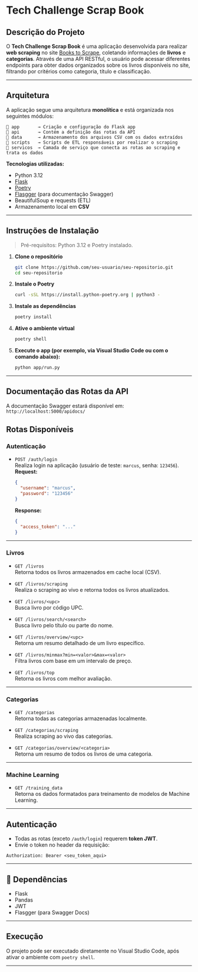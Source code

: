 
# Tech Challenge Scrap Book

## Descrição do Projeto

O **Tech Challenge Scrap Book** é uma aplicação desenvolvida para realizar **web scraping** no site [Books to Scrape](https://books.toscrape.com/), coletando informações de **livros** e **categorias**. Através de uma API RESTful, o usuário pode acessar diferentes endpoints para obter dados organizados sobre os livros disponíveis no site, filtrando por critérios como categoria, título e classificação.

---

## Arquitetura

A aplicação segue uma arquitetura **monolítica** e está organizada nos seguintes módulos:

```
📁 app       → Criação e configuração do Flask app  
📁 api       → Contém a definição das rotas da API  
📁 data      → Armazenamento dos arquivos CSV com os dados extraídos  
📁 scripts   → Scripts de ETL responsáveis por realizar o scraping  
📁 servicos  → Camada de serviço que conecta as rotas ao scraping e trata os dados
```

**Tecnologias utilizadas:**

- Python 3.12
- [Flask](https://flask.palletsprojects.com/)
- [Poetry](https://python-poetry.org/)
- [Flasgger](https://github.com/flasgger/flasgger) (para documentação Swagger)
- BeautifulSoup e requests (ETL)
- Armazenamento local em **CSV**

---

## Instruções de Instalação

> Pré-requisitos: Python 3.12 e Poetry instalado.

1. **Clone o repositório**
   ```bash
   git clone https://github.com/seu-usuario/seu-repositorio.git
   cd seu-repositorio
   ```

2. **Instale o Poetry**
   ```bash
   curl -sSL https://install.python-poetry.org | python3 -
   ```

3. **Instale as dependências**
   ```bash
   poetry install
   ```

4. **Ative o ambiente virtual**
   ```bash
   poetry shell
   ```

5. **Execute o app (por exemplo, via Visual Studio Code ou com o comando abaixo):**
   ```bash
   python app/run.py
   ```

---

## Documentação das Rotas da API

A documentação Swagger estará disponível em:
`http://localhost:5000/apidocs/`


## Rotas Disponíveis

### Autenticação

- `POST /auth/login`  
  Realiza login na aplicação (usuário de teste: `marcus`, senha: `123456`).  
  **Request:**
  ```json
  {
    "username": "marcus",
    "password": "123456"
  }
  ```
  **Response:**
  ```json
  {
    "access_token": "..."
  }
  ```

---

### Livros

- `GET /livros`  
  Retorna todos os livros armazenados em cache local (CSV).

- `GET /livros/scraping`  
  Realiza o scraping ao vivo e retorna todos os livros atualizados.

- `GET /livros/<upc>`  
  Busca livro por código UPC.

- `GET /livros/search/<search>`  
  Busca livro pelo título ou parte do nome.

- `GET /livros/overview/<upc>`  
  Retorna um resumo detalhado de um livro específico.

- `GET /livros/minmax?min=<valor>&max=<valor>`  
  Filtra livros com base em um intervalo de preço.

- `GET /livros/top`  
  Retorna os livros com melhor avaliação.

---

### Categorias

- `GET /categorias`  
  Retorna todas as categorias armazenadas localmente.

- `GET /categorias/scraping`  
  Realiza scraping ao vivo das categorias.

- `GET /categorias/overview/<categoria>`  
  Retorna um resumo de todos os livros de uma categoria.

---

### Machine Learning

- `GET /training_data`  
  Retorna os dados formatados para treinamento de modelos de Machine Learning.

---

## Autenticação

- Todas as rotas (exceto `/auth/login`) requerem **token JWT**.
- Envie o token no header da requisição:

```
Authorization: Bearer <seu_token_aqui>
```

---

## 🧩 Dependências

- Flask
- Pandas
- JWT
- Flasgger (para Swagger Docs)

---

## Execução

O projeto pode ser executado diretamente no Visual Studio Code, após ativar o ambiente com `poetry shell`.

---

